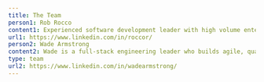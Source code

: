 ```yaml
---
title: The Team
person1: Rob Rocco
content1: Experienced software development leader with high volume enterprise software systems across various sectors including E! Entertainment, Comcast, AMC Networks, Rockwell Collins and The Capital Group. Extensive experience managing highly skilled development teams with an emphasis on collaboration and accountability.  Successfully led teams through various projects and initiatives ranging from site launches to Agile SDLC transitions delivering business value with a focus on team and individual professional growth.
url1: https://www.linkedin.com/in/roccor/
person2: Wade Armstrong
content2: Wade is a full-stack engineering leader who builds agile, quality-oriented teams. He has experience developing high-volume daily pageview cloud SaaS software and mission critical tools. He is also experienced with technologies across the stack — from Javascript on the client; to Javascript, PHP, and Go on the server; including CDNs like Cloudfront; and AWS and private clouds. Wade leads with empathy, building inclusive organizations and retaining high-value team members.
type: team
url2: https://www.linkedin.com/in/wadearmstrong/
---
```



